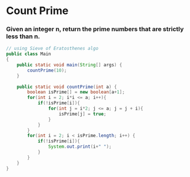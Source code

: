# Count Prime
### Given an integer n, return the prime numbers that are strictly less than n.
```java
// using Sieve of Eratosthenes algo
public class Main
{
	public static void main(String[] args) {
		countPrime(10);
	}
	
	public static void countPrime(int a) {
	    boolean isPrime[] = new boolean[a+1];
	    for(int i = 2; i*i <= a; i++){
	        if(!isPrime[i]){
	            for(int j = i*2; j <= a; j = j + i){
	                isPrime[j] = true;
	            }
	        }
	    }
	    for(int i = 2; i < isPrime.length; i++) {
	        if(!isPrime[i]){
	            System.out.print(i+" ");
	        }
	    }
	}
}
```